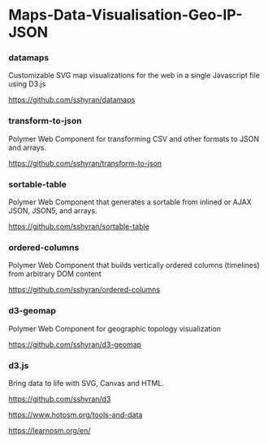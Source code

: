# Maps-Data-Visualisation-Geo-IP-JSON


### datamaps
Customizable SVG map visualizations for the web in a single Javascript file using D3.js

https://github.com/sshyran/datamaps



### transform-to-json
Polymer Web Component for transforming CSV and other formats to JSON and arrays.

https://github.com/sshyran/transform-to-json



### sortable-table
Polymer Web Component that generates a sortable <table> from inlined or AJAX JSON, JSON5, and arrays.
  
https://github.com/sshyran/sortable-table




### ordered-columns
Polymer Web Component that builds vertically ordered columns (timelines) from arbitrary DOM content

https://github.com/sshyran/ordered-columns



### d3-geomap
Polymer Web Component for geographic topology visualization

https://github.com/sshyran/d3-geomap




### d3.js
Bring data to life with SVG, Canvas and HTML.

https://github.com/sshyran/d3


https://www.hotosm.org/tools-and-data

https://learnosm.org/en/








